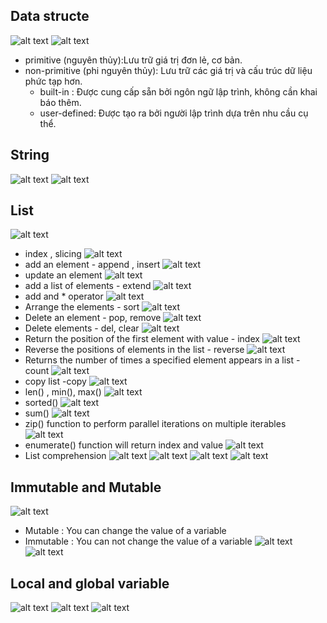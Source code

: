 ## Data structe
![alt text](image.png)
![alt text](image-1.png)
- primitive (nguyên thủy):Lưu trữ giá trị đơn lẻ, cơ bản.
- non-primitive (phi nguyên thủy): Lưu trữ các giá trị và cấu trúc dữ liệu phức tạp hơn. 
    - built-in : Được cung cấp sẵn bởi ngôn ngữ lập trình, không cần khai báo thêm.
    - user-defined: Được tạo ra bởi người lập trình dựa trên nhu cầu cụ thể.
## String
![alt text](image-2.png)
![alt text](image-3.png)
## List
![alt text](image-4.png)
- index , slicing 
![alt text](image-5.png)
- add an element - append , insert
![alt text](image-6.png)
- update an element 
![alt text](image-7.png)
- add a list of elements - extend
![alt text](image-8.png)
- add and * operator
![alt text](image-9.png)
- Arrange the elements - sort 
![alt text](image-10.png)
- Delete an element - pop, remove
![alt text](image-11.png)
- Delete elements - del, clear
![alt text](image-12.png)
- Return the position of the first element with value - index
![alt text](image-13.png)
- Reverse the positions of elements in the list - reverse
![alt text](image-14.png)
- Returns the number of times a specified element appears in a list - count
![alt text](image-15.png)
- copy list -copy
![alt text](image-16.png)
- len() , min(), max()
![alt text](image-17.png)
- sorted()
![alt text](image-18.png)
- sum()
![alt text](image-19.png)
- zip() function to perform parallel iterations on multiple iterables
![alt text](image-20.png)
- enumerate() function will return index and value
![alt text](image-21.png)
- List comprehension
![alt text](image-23.png)
![alt text](image-24.png)
![alt text](image-25.png)
![alt text](image-26.png)
## Immutable and Mutable
![alt text](image-27.png)
- Mutable : You can change the value of a variable
- Immutable : You can not change the value of a variable
![alt text](image-28.png)
![alt text](image-29.png)
## Local and global variable 
![alt text](image-30.png)
![alt text](image-31.png)
![alt text](image-32.png)
